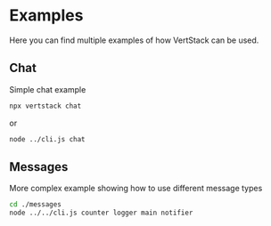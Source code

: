 # Examples

Here you can find multiple examples of how VertStack can be used.


## Chat

Simple chat example

```sh
npx vertstack chat
```

or

```sh
node ../cli.js chat
```

## Messages

More complex example showing how to use different message types

```sh
cd ./messages
node ../../cli.js counter logger main notifier
```